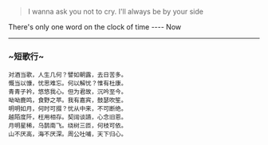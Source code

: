 > I wanna ask you not to cry. I'll always be by your side

There's only one word on the clock of time ---- Now

---
### ~短歌行~

    对酒当歌，人生几何？譬如朝露，去日苦多。
	慨当以慷，忧思难忘。何以解忧？惟有杜康。
	青青子衿，悠悠我心。但为君故，沉吟至今。
	呦呦鹿鸣，食野之苹。我有嘉宾，鼓瑟吹笙。
	明明如月，何时可掇？忧从中来，不可断绝。
	越陌度阡，枉用相存。契阔谈讌，心念旧恩。
	月明星稀，乌鹊南飞。绕树三匝，何枝可依。
	山不厌高，海不厌深。周公吐哺，天下归心。


